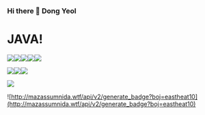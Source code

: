 ### Hi there 👋 Dong Yeol

# JAVA!

<!--
**eastheat10/eastheat10** is a ✨ _special_ ✨ repository because its `README.md` (this file) appears on your GitHub profile.

Here are some ideas to get you started:

- 🔭 I’m currently working on ...
- 🌱 I’m currently learning ...
- 👯 I’m looking to collaborate on ...
- 🤔 I’m looking for help with ...
- 💬 Ask me about ...
- 📫 How to reach me: ...
- 😄 Pronouns: ...
- ⚡ Fun fact: ...
-->



<img src="https://img.shields.io/badge/Java-3F8AA2?style=flat-square&logo=Java&logoColor=white"/></a><img src="https://img.shields.io/badge/HTML5-DE4E26?style=flat-square&logo=Html5&logoColor=white"/></a><img src="https://img.shields.io/badge/CSS3-2DA5D5?style=flat-square&logo=CSS3&logoColor=white"/></a><img src="https://img.shields.io/badge/Javscript-EED81A?style=flat-square&logo=Javascript&logoColor=white"/></a><img src="https://img.shields.io/badge/Python-3766AB?style=flat-square&logo=Python&logoColor=white"/></a>



<img src="https://img.shields.io/badge/Spring-6CB33E?style=flat-square&logo=Spring&logoColor=ffffff"/></a><img src="https://img.shields.io/badge/Django-0B2E20?style=flat-square&logo=Django&logoColor=white"/></a><img src="https://img.shields.io/badge/Vue.js-3EB37F?style=flat-square&logo=Vue.js&logoColor=white"/></a>



<img src="https://img.shields.io/badge/MySQL-035E85?style=flat-square&logo=MySQL&logoColor=white"/></a>

![http://mazassumnida.wtf/api/v2/generate_badge?boj=eastheat10](http://mazassumnida.wtf/api/v2/generate_badge?boj=eastheat10)


